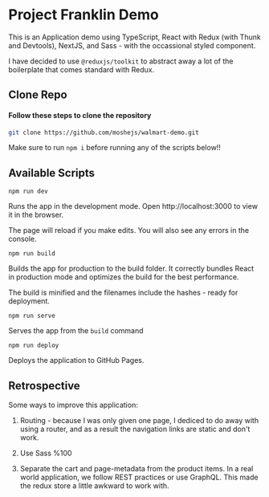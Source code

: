 # Project Franklin Demo

This is an Application demo using TypeScript, React with Redux (with Thunk and Devtools), NextJS, and Sass - with the occassional styled component.

I have decided to use `@reduxjs/toolkit` to abstract away a lot of the boilerplate that comes standard with Redux.

## Clone Repo

#### Follow these steps to clone the repository
``` bash
git clone https://github.com/moshejs/walmart-demo.git
```

Make sure to run `npm i` before running any of the scripts below!!

## Available Scripts

`npm run dev`

Runs the app in the development mode.
Open http://localhost:3000 to view it in the browser.

The page will reload if you make edits.
You will also see any errors in the console.


`npm run build`

Builds the app for production to the build folder.
It correctly bundles React in production mode and optimizes the build for the best performance.

The build is minified and the filenames include the hashes - ready for deployment.

`npm run serve`

Serves the app from the `build` command

`npm run deploy`

Deploys the application to GitHub Pages.

## Retrospective

Some ways to improve this application:

1. Routing - because I was only given one page, I dediced to do away with using a router, and as a result the navigation links are static and don't work.

2. Use Sass %100

3. Separate the cart and page-metadata from the product items. In a real world application, we follow REST practices or use GraphQL. This made the redux store a little awkward to work with.
